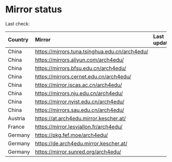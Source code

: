 <script src="./time.js"></script>
# Mirror status
Last check: <script type="text/javascript">localize(1716974513.1880798);</script>

|Country|Mirror|Last update|
|:------|:-----|:----------|
|China|https://mirrors.tuna.tsinghua.edu.cn/arch4edu/|<script type="text/javascript">localize(1716921620);</script>|
|China|https://mirrors.aliyun.com/arch4edu/|<script type="text/javascript">localize(1716921620);</script>|
|China|https://mirrors.bfsu.edu.cn/arch4edu/|<script type="text/javascript">localize(1716921620);</script>|
|China|https://mirrors.cernet.edu.cn/arch4edu/|<script type="text/javascript">localize(1716921620);</script>|
|China|https://mirror.iscas.ac.cn/arch4edu/|<script type="text/javascript">localize(1716921620);</script>|
|China|https://mirrors.nju.edu.cn/arch4edu/|<script type="text/javascript">localize(1716921620);</script>|
|China|https://mirror.nyist.edu.cn/arch4edu/|<script type="text/javascript">localize(1716921620);</script>|
|China|https://mirrors.sau.edu.cn/arch4edu/|<script type="text/javascript">localize(1716921620);</script>|
|Austria|https://at.arch4edu.mirror.kescher.at/|<script type="text/javascript">localize(1716921620);</script>|
|France|https://mirror.lesviallon.fr/arch4edu/|<script type="text/javascript">localize(1716921620);</script>|
|Germany|https://pkg.fef.moe/arch4edu/|<script type="text/javascript">localize(1716921620);</script>|
|Germany|https://de.arch4edu.mirror.kescher.at/|<script type="text/javascript">localize(1716921620);</script>|
|Germany|https://mirror.sunred.org/arch4edu/|<script type="text/javascript">localize(1716921620);</script>|

<script src="./tablefilter/tablefilter.js"></script>
<script src="./table.js"></script>
